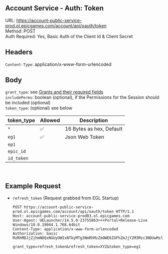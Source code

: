 ## Account Service - Auth: Token

URL: https://account-public-service-prod.ol.epicgames.com/account/api/oauth/token \
Method: POST \
Auth Required: Yes, Basic Auth of the Client Id & Client Secret

## Headers

`Content-Type`: application/x-www-form-urlencoded

## Body

`grant_type`: see [Grants and their required fields](./GrantTypes/) \
`includePerms`: boolean (optional), if the Permissions for the Session should be included (optional) \
`token_type`: (optional) see below

| token_type | Allowed | Description              |
| ---------- | ------- | ------------------------ |
| `*`        |   ✅    | 16 Bytes as hex, Default |
| `eg1`      |   ✅    | Json Web Token           |
| `ep1`      |         |                          |
| `epic_id`  |         |                          |
| `id_token` |         |                          |

<br/>

## Example Request

- `refresh_token` (Request grabbed from EGL Startup)

  ```http
  POST https://account-public-service-prod.ol.epicgames.com/account/api/oauth/token HTTP/1.1
  Host: account-public-service-prod03.ol.epicgames.com
  User-Agent: UELauncher/14.5.0-23755863+++Portal+Release-Live Windows/10.0.19044.1.768.64bit
  Content-Type: application/x-www-form-urlencoded
  Authorization: basic MzRhMDJjZjhmNDQxNGUyOWIxNTkyMTg3NmRhMzZmOWE6ZGFhZmJjY2M3Mzc3NDUwMzlkZmZlNTNkOTRmYzc2Y2Y=

  grant_type=refresh_token&refresh_token=XYZ&token_type=eg1
  ```
